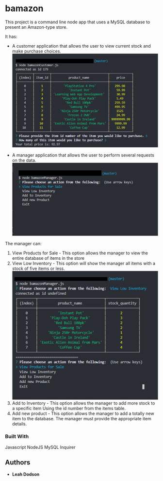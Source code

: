 # bamazon

This project is a command line node app that uses a MySQL database to present an Amazon-type store.

It has:
* A customer application that allows the user to view current stock and make purchase choices.
![customer view](https://github.com/lmdodson/bamazon/blob/master/assets/customerView.png)

* A manager application that allows the user to perform several requests on the data.
![manager choices](https://github.com/lmdodson/bamazon/blob/master/assets/managerViewChoices.png)

The manager can:
1. View Products for Sale - This option allows the manager to view the entire database of items in the store
2. View Low Inventory - This option will show the manager all items with a stock of five items or less.
![low inventory view](https://github.com/lmdodson/bamazon/blob/master/assets/managerViewLowInventory.png)
3. Add to Inventory - This option allows the manager to add more stock to a specific item Using the id number from the items table.
4. Add new product - This option allows the manager to add a totally new item to the database. The manager must provide the appropriate item details.



### Built With

Javascript
NodeJS
MySQL
Inquirer

## Authors

-   **Leah Dodson**
